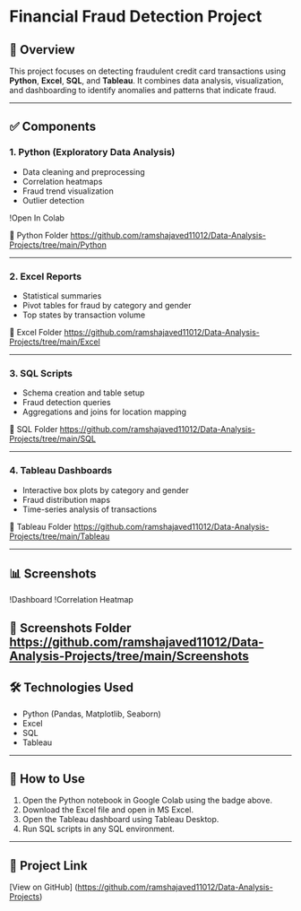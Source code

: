
# Financial Fraud Detection Project

## 📌 Overview
This project focuses on detecting fraudulent credit card transactions using **Python**, **Excel**, **SQL**, and **Tableau**. It combines data analysis, visualization, and dashboarding to identify anomalies and patterns that indicate fraud.

---

## ✅ Components

### 1. Python (Exploratory Data Analysis)
- Data cleaning and preprocessing
- Correlation heatmaps
- Fraud trend visualization
- Outlier detection

!Open In Colab

📂 Python Folder
https://github.com/ramshajaved11012/Data-Analysis-Projects/tree/main/Python

---

### 2. Excel Reports
- Statistical summaries
- Pivot tables for fraud by category and gender
- Top states by transaction volume

📂 Excel Folder
https://github.com/ramshajaved11012/Data-Analysis-Projects/tree/main/Excel

---

### 3. SQL Scripts
- Schema creation and table setup
- Fraud detection queries
- Aggregations and joins for location mapping

📂 SQL Folder
https://github.com/ramshajaved11012/Data-Analysis-Projects/tree/main/SQL

---

### 4. Tableau Dashboards
- Interactive box plots by category and gender
- Fraud distribution maps
- Time-series analysis of transactions

📂 Tableau Folder
https://github.com/ramshajaved11012/Data-Analysis-Projects/tree/main/Tableau

---

## 📊 Screenshots
!Dashboard
!Correlation Heatmap

📂 Screenshots Folder
https://github.com/ramshajaved11012/Data-Analysis-Projects/tree/main/Screenshots
---

## 🛠 Technologies Used
- Python (Pandas, Matplotlib, Seaborn)
- Excel
- SQL
- Tableau

---

## 🚀 How to Use
1. Open the Python notebook in Google Colab using the badge above.
2. Download the Excel file and open in MS Excel.
3. Open the Tableau dashboard using Tableau Desktop.
4. Run SQL scripts in any SQL environment.

---

## 🔗 Project Link
[View on GitHub]
(https://github.com/ramshajaved11012/Data-Analysis-Projects)
